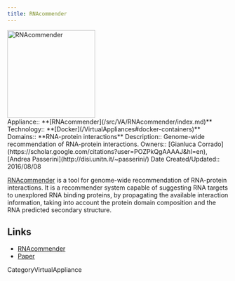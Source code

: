 ```yaml
---
title: RNAcommender
---
```

<div class='center'>
<a href='http://rnacommender.disi.unitn.it/'><img src='/RNAcommenderLogo.png' alt='RNAcommender' height="200" /></a>
</div>



<div class='dictbox'>
 Appliance:: **[RNAcommender](/src/VA/RNAcommender/index.md)**
 Technology:: **[Docker](/VirtualAppliances#docker-containers)**
 Domains:: **RNA-protein interactions** 
 Description:: Genome-wide recommendation of RNA-protein interactions.
 Owners:: [Gianluca Corrado](https://scholar.google.com/citations?user=POZPkQgAAAAJ&hl=en), [Andrea Passerini](http://disi.unitn.it/~passerini/)
 Date Created/Updated:: 2016/08/08 
</div>

[RNAcommender](http://rnacommender.disi.unitn.it/) is a tool for genome-wide recommendation of RNA-protein interactions. It is a recommender system capable of suggesting RNA targets to unexplored RNA binding proteins, by propagating the available interaction information, taking into account the protein domain composition and the RNA predicted secondary structure.

## Links

* [RNAcommender](http://rnacommender.disi.unitn.it/)
* [Paper](http://bioinformatics.oxfordjournals.org/content/early/2016/08/07/bioinformatics.btw517)

CategoryVirtualAppliance
